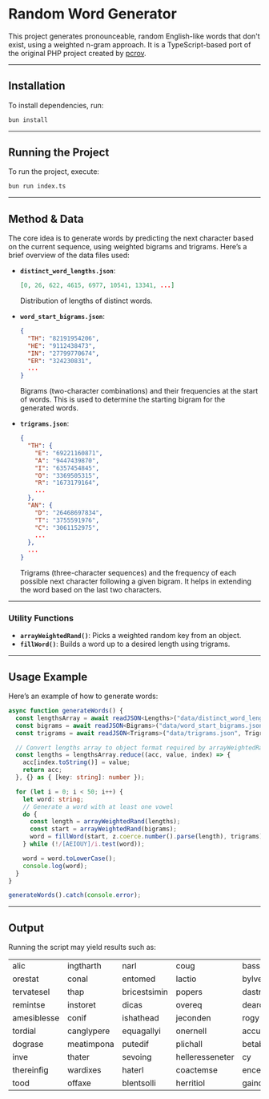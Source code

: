 # Random Word Generator

This project generates pronounceable, random English-like words that don't exist, using a weighted n-gram approach. It is a TypeScript-based port of the original PHP project created by [pcrov](https://github.com/pcrov/Wordle).

---

## Installation

To install dependencies, run:

```bash
bun install
```

---

## Running the Project

To run the project, execute:

```bash
bun run index.ts
```

---

## Method & Data

The core idea is to generate words by predicting the next character based on the current sequence, using weighted bigrams and trigrams. Here’s a brief overview of the data files used:

- **`distinct_word_lengths.json`**:
  ```json
  [0, 26, 622, 4615, 6977, 10541, 13341, ...]
  ```
  Distribution of lengths of distinct words.

- **`word_start_bigrams.json`**:
  ```json
  {
    "TH": "82191954206",
    "HE": "9112438473",
    "IN": "27799770674",
    "ER": "324230831",
    ...
  }
  ```
  Bigrams (two-character combinations) and their frequencies at the start of words. This is used to determine the starting bigram for the generated words.

- **`trigrams.json`**:
  ```json
  {
    "TH": {
      "E": "69221160871",
      "A": "9447439870",
      "I": "6357454845",
      "O": "3369505315",
      "R": "1673179164",
      ...
    },
    "AN": {
      "D": "26468697834",
      "T": "3755591976",
      "C": "3061152975",
      ...
    },
    ...
  }
  ```
  Trigrams (three-character sequences) and the frequency of each possible next character following a given bigram. It helps in extending the word based on the last two characters.

---

### Utility Functions

- **`arrayWeightedRand()`**: Picks a weighted random key from an object.
- **`fillWord()`**: Builds a word up to a desired length using trigrams.

---

## Usage Example

Here’s an example of how to generate words:

```typescript
async function generateWords() {
  const lengthsArray = await readJSON<Lengths>("data/distinct_word_lengths.json", LengthsSchema);
  const bigrams = await readJSON<Bigrams>("data/word_start_bigrams.json", BigramsSchema);
  const trigrams = await readJSON<Trigrams>("data/trigrams.json", TrigramsSchema);

  // Convert lengths array to object format required by arrayWeightedRand
  const lengths = lengthsArray.reduce((acc, value, index) => {
    acc[index.toString()] = value;
    return acc;
  }, {} as { [key: string]: number });

  for (let i = 0; i < 50; i++) {
    let word: string;
    // Generate a word with at least one vowel
    do {
      const length = arrayWeightedRand(lengths);
      const start = arrayWeightedRand(bigrams);
      word = fillWord(start, z.coerce.number().parse(length), trigrams);
    } while (!/[AEIOUY]/i.test(word));

    word = word.toLowerCase();
    console.log(word);
  }
}

generateWords().catch(console.error);
```

---

## Output

Running the script may yield results such as:

|             |            |              |                 |                |
|-------------|------------|--------------|-----------------|----------------|
| alic        | ingtharth  | narl         | coug            | bassanytel     |
| orestat     | conal      | entomed      | lactio          | bylve          |
| tervatesel  | thap       | bricestsimin | popers          | dastres        |
| remintse    | instoret   | dicas        | overeq          | dearcephs      |
| amesiblesse | conif      | ishathead    | jeconden        | rogy           |
| tordial     | canglypere | equagallyi   | onernell        | accure         |
| dograse     | meatimpona | putedif      | plichall        | betabou        |
| inve        | thater     | sevoing      | helleresseneter | cy             |
| thereinfig  | wardixes   | haterl       | coactemse       | encesimahapeon |
| tood        | offaxe     | blentsolli   | herritiol       | gaincell       |  
